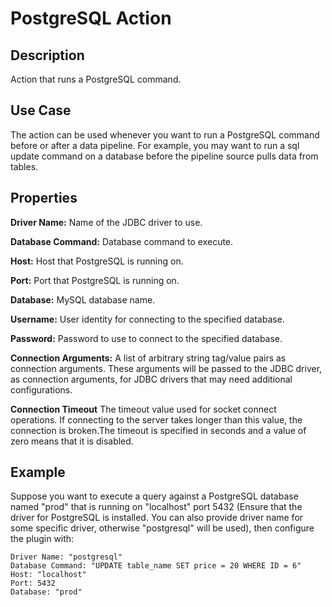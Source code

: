 # PostgreSQL Action


Description
-----------
Action that runs a PostgreSQL command.


Use Case
--------
The action can be used whenever you want to run a PostgreSQL command before or after a data pipeline.
For example, you may want to run a sql update command on a database before the pipeline source pulls data from tables.


Properties
----------
**Driver Name:** Name of the JDBC driver to use.

**Database Command:** Database command to execute.

**Host:** Host that PostgreSQL is running on.

**Port:** Port that PostgreSQL is running on.

**Database:** MySQL database name.

**Username:** User identity for connecting to the specified database.

**Password:** Password to use to connect to the specified database.

**Connection Arguments:** A list of arbitrary string tag/value pairs as connection arguments. These arguments
will be passed to the JDBC driver, as connection arguments, for JDBC drivers that may need additional configurations.

**Connection Timeout** The timeout value used for socket connect operations. If connecting to the server takes longer
than this value, the connection is broken.The timeout is specified in seconds and a value of zero means that it is 
disabled.

Example
-------
Suppose you want to execute a query against a PostgreSQL database named "prod" that is running on "localhost" 
port 5432 (Ensure that the driver for PostgreSQL is installed. You can also provide driver name for some specific driver, 
otherwise "postgresql" will be used), then configure the plugin with:

```
Driver Name: "postgresql"
Database Command: "UPDATE table_name SET price = 20 WHERE ID = 6"
Host: "localhost"
Port: 5432
Database: "prod"
```
